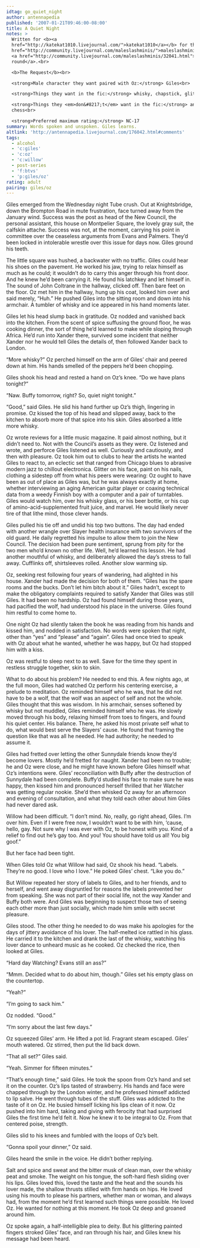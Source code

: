 ```yaml
---
idtag: go_quiet_night
author: antennapedia
published: '2007-01-21T09:46:00-08:00'
title: A Quiet Night
notes: >
  Written for <b><a
  href="http://katekat1010.livejournal.com/">katekat1010</a></b> for the <b><a
  href="http://community.livejournal.com/maleslashminis/">maleslashminis</a></b>
  <a href="http://community.livejournal.com/maleslashminis/32041.html">Oz
  round</a>.<br>

  <b>The Request</b><br>

  <strong>Male character they want paired with Oz:</strong> Giles<br>

  <strong>Things they want in the fic:</strong> whisky, chapstick, glitter <br>

  <strong>Things they <em>don&#8217;t</em> want in the fic:</strong> angst,
  chess<br>

  <strong>Preferred maximum rating:</strong> NC-17
summary: Words spoken and unspoken. Giles learns.
altlink: 'http://antennapedia.livejournal.com/176042.html#comments'
tags:
  - alcohol
  - 'c:giles'
  - 'c:oz'
  - 'c:willow'
  - post-series
  - 'f:btvs'
  - 'p:giles/oz'
rating: adult
pairing: giles/oz
---
```

<p>Giles emerged from the Wednesday night Tube crush. Out at Knightsbridge, down the Brompton Road in mute frustration, face turned away from the January wind. Success was the post as head of the New Council, the personal assistant, this house on Montpelier Square, the lovely gray suit, the calfskin attache. Success was not, at the moment, carrying his point in committee over the ceaseless arguments from Evans and Palmers. They&#8217;d been locked in intolerable wrestle over this issue for days now. Giles ground his teeth.</p>

<p>The little square was hushed, a backwater with no traffic. Giles could hear his shoes on the pavement. He worked his jaw, trying to relax himself as much as he could; it wouldn&#8217;t do to carry this anger through his front door. And he knew he&#8217;d been carrying it. He found his latchkey and let himself in. The sound of John Coltrane in the hallway, clicked off. Then bare feet on the floor. Oz met him in the hallway, hung up his coat, looked him over and said merely, &#8220;Huh.&#8221; He pushed Giles into the sitting room and down into his armchair. A tumbler of whisky and ice appeared in his hand moments later.</p>

<p>Giles let his head slump back in gratitude. Oz nodded and vanished back into the kitchen. From the scent of spice suffusing the ground floor, he was cooking dinner, the sort of thing he&#8217;d learned to make while sloping through Africa. He&#8217;d run into Xander there, survived some incident that neither Xander nor he would tell Giles the details of, then followed Xander back to London. </p>

<p>&#8220;More whisky?&#8221; Oz perched himself on the arm of Giles&#8217; chair and peered down at him. His hands smelled of the peppers he&#8217;d been chopping. </p>

<p>Giles shook his head and rested a hand on Oz&#8217;s knee. &#8220;Do we have plans tonight?&#8221;</p>

<p>&#8220;Naw. Buffy tomorrow, right? So, quiet night tonight.&#8221;</p>

<p>&#8220;Good,&#8221; said Giles. He slid his hand further up Oz&#8217;s thigh, lingering in promise. Oz kissed the top of his head and slipped away, back to the kitchen to absorb more of that spice into his skin. Giles absorbed a little more whisky.</p>

<p>Oz wrote reviews for a little music magazine. It paid almost nothing, but it didn&#8217;t need to. Not with the Council&#8217;s assets as they were. Oz listened and wrote, and perforce Giles listened as well. Curiously and cautiously, and then with pleasure. Oz took him out to clubs to hear the artists he wanted Giles to react to, an eclectic set that ranged from Chicago blues to abrasive modern jazz to chillout electronica. Glitter on his face, paint on his nails, clothing a sidestep off from what his peers were wearing: Oz ought to have been as out of place as Giles was, but he was always exactly at home, whether interviewing an aging American guitar player or coaxing technical data from a weedy Finnish boy with a computer and a pair of turntables. Giles would watch him, over his whisky glass, or his beer bottle, or his cup of amino-acid-supplemented fruit juice, and marvel. He would likely never tire of that lithe mind, those clever hands.</p>

<p>Giles pulled his tie off and undid his top two buttons. The day had ended with another wrangle over Slayer health insurance with two survivors of the old guard. He daily regretted his impulse to allow them to join the New Council. The decision had been pure sentiment, sprung from pity for the two men who&#8217;d known no other life. Well, he&#8217;d learned his lesson. He had another mouthful of whisky, and deliberately allowed the day&#8217;s stress to fall away. Cufflinks off, shirtsleeves rolled. Another slow warming sip.</p>

<p>Oz, seeking rest following four years of wandering, had alighted in his house. Xander had made the decision for both of them. &#8220;Giles has the spare rooms and the bucks. Don&#8217;t let him bitch about it.&#8221; Giles hadn&#8217;t, except to make the obligatory complaints required to satisfy Xander that Giles was still Giles. It had been no hardship. Oz had found himself during those years, had pacified the wolf, had understood his place in the universe. Giles found him restful to come home to.</p>

<p>One night Oz had silently taken the book he was reading from his hands and kissed him, and nodded in satisfaction. No words were spoken that night, other than &#8220;yes&#8221; and &#8220;please&#8221; and &#8220;again&#8221;. Giles had once tried to speak with Oz about what he wanted, whether he was happy, but Oz had stopped him with a kiss.</p>

<p>Oz was restful to sleep next to as well. Save for the time they spent in restless struggle together, skin to skin.</p>

<p>What to do about his problem? He needed to end this. A few nights ago, at the full moon, Giles had watched Oz perform his centering exercise, a prelude to meditation. Oz reminded himself who he was, that he did not have to be a wolf, that the wolf was an aspect of self and not the whole. Giles thought that this was wisdom. In his armchair, senses softened by whisky but not muddled, Giles reminded himself who he was. He slowly moved through his body, relaxing himself from toes to fingers, and found his quiet center. His balance. There, he asked his most private self what to do, what would best serve the Slayers&#8217; cause. He found that framing the question like that was all he needed. He had authority; he needed to assume it.</p>

<p>Giles had fretted over letting the other Sunnydale friends know they&#8217;d become lovers. Mostly he&#8217;d fretted for naught. Xander had been no trouble; he and Oz were close, and he might have known before Giles himself what Oz&#8217;s intentions were. Giles&#8217; reconciliation with Buffy after the destruction of Sunnydale had been complete. Buffy&#8217;d studied his face to make sure he was happy, then kissed him and pronounced herself thrilled that her Watcher was getting regular nookie. She&#8217;d then whisked Oz away for an afternoon and evening of consultation, and what they told each other about him Giles had never dared ask.</p>

<p>Willow had been difficult. &#8220;I don&#8217;t mind. No, really, go right ahead, Giles. I&#8217;m over him. Even if I were free now, I wouldn&#8217;t want to be with him, &#8216;cause, hello, gay. Not sure why I was ever with Oz, to be honest with you. Kind of a relief to find out he&#8217;s gay too. And you! You should have told us all! You big goof.&#8221;</p>

<p>But her face had been tight.</p>

<p>When Giles told Oz what Willow had said, Oz shook his head. &#8220;Labels. They&#8217;re no good. I love who I love.&#8221; He poked Giles&#8217; chest. &#8220;Like you do.&#8221;</p>

<p>But Willow repeated her story of labels to Giles, and to her friends, and to herself, and went away disgruntled for reasons the labels prevented her from speaking. She was not part of their social life, not the way Xander and Buffy both were. And Giles was beginning to suspect those two of seeing each other more than just socially, which made him smile with secret pleasure.</p>

<p>Giles stood. The other thing he needed to do was make his apologies for the days of jittery avoidance of his lover. The half-melted ice rattled in his glass. He carried it to the kitchen and drank the last of the whisky, watching his lover dance to unheard music as he cooked. Oz checked the rice, then looked at Giles.</p>

<p>&#8220;Hard day Watching? Evans still an ass?&#8221;</p>

<p>&#8220;Mmm. Decided what to do about him, though.&#8221; Giles set his empty glass on the countertop.</p>

<p>&#8220;Yeah?&#8221;</p>

<p>&#8220;I&#8217;m going to sack him.&#8221;</p>

<p>Oz nodded. &#8220;Good.&#8221;</p>

<p>&#8220;I&#8217;m sorry about the last few days.&#8221;</p>

<p>Oz squeezed Giles&#8217; arm. He lifted a pot lid. Fragrant steam escaped. Giles&#8217; mouth watered. Oz stirred, then put the lid back down.</p>

<p>&#8220;That all set?&#8221; Giles said.</p>

<p>&#8220;Yeah. Simmer for fifteen minutes.&#8221;</p>

<p>&#8220;That&#8217;s enough time,&#8221; said Giles. He took the spoon from Oz&#8217;s hand and set it on the counter. Oz&#8217;s lips tasted of strawberry. His hands and face were chapped through by the London winter, and he professed himself addicted to lip salve. He went through tubes of the stuff. Giles was addicted to the taste of it on Oz. He busied himself licking his lips clean of it now. Oz pushed into him hard, taking and giving with ferocity that had surprised Giles the first time he&#8217;d felt it. Now he knew it to be integral to Oz. From that centered poise, strength.</p>

<p>Giles slid to his knees and fumbled with the loops of Oz&#8217;s belt. </p>

<p>&#8220;Gonna spoil your dinner,&#8221; Oz said.</p>

<p>Giles heard the smile in the voice. He didn&#8217;t bother replying. </p>

<p>Salt and spice and sweat and the bitter musk of clean man, over the whisky peat and smoke. The weight on his tongue, the soft-hard flesh sliding over his lips. Giles loved this, loved the taste and the heat and the sounds his lover made, the shallow thrusts stilled with firm hands on hips. He loved using his mouth to please his partners, whether man or woman, and always had, from the moment he&#8217;d first learned such things were possible. He loved Oz. He wanted for nothing at this moment. He took Oz deep and groaned around him. </p>

<p>Oz spoke again, a half-intelligible plea to deity. But his glittering painted fingers stroked Giles&#8217; face, and ran through his hair, and Giles knew his message had been heard.</p>
